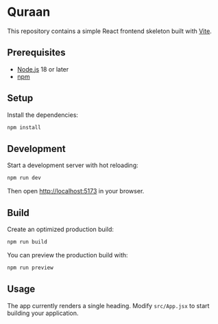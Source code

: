 # Quraan

This repository contains a simple React frontend skeleton built with [Vite](https://vitejs.dev/).

## Prerequisites

- [Node.js](https://nodejs.org/) 18 or later
- [npm](https://www.npmjs.com/)

## Setup

Install the dependencies:

```bash
npm install
```

## Development

Start a development server with hot reloading:

```bash
npm run dev
```

Then open [http://localhost:5173](http://localhost:5173) in your browser.

## Build

Create an optimized production build:

```bash
npm run build
```

You can preview the production build with:

```bash
npm run preview
```

## Usage

The app currently renders a single heading. Modify `src/App.jsx` to start building your application.

